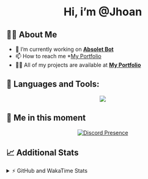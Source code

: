 <h1 align="center">Hi, i’m @Jhoan</h1>

## 🙋‍♂️ About Me

- 🔭 I’m currently working on **[Absolet Bot](https://strider.cloud)**
- 📫 How to reach me *[My Portfolio](https://jhoan.me/contact)
- 👨‍💻 All of my projects are available at **[My Portfolio](https://jhoan.me)**

## 🚀 Languages and Tools:
<p align="center">
  <a href="https://skillicons.dev">
    <img src="https://skillicons.dev/icons?i=js,ts,html,css,bootstrap,nodejs,express,vscode,neovim,vim,atom,cloudflare,git,github,discord,bots,linux,mongodb,nginx,redis,wordpress,heroku&perline=11" />
  </a>
</p>
  
## 👤 Me in this moment
<p align="center">
    <a href="https://discord.com/users/612460795124776960" target="_blank" rel="nofollow">
        <img src="https://lanyard-profile-readme.vercel.app/api/612460795124776960?idleMessage=Probably%20coding%20Absolet..." alt="Discord Presence" align="center">
    </a>
</p>

## 📈 Additional Stats
<details>
    <summary>⚡ GitHub and WakaTime Stats</summary>
    <br/>

<!--START_SECTION:waka-->
![Code Time](http://img.shields.io/badge/Code%20Time-473%20hrs%2021%20mins-blue)

**🐱 My GitHub Data** 

> 🏆 1,008 Contributions in the Year 2022
 > 
> 📦 168.6 kB Used in GitHub's Storage 
 > 
> 💼 Opted to Hire
 > 
> 📜 4 Public Repositories 
 > 
> 🔑 36 Private Repositories  
 > 
**I'm an Early 🐤** 

```text
🌞 Morning    85 commits     ██░░░░░░░░░░░░░░░░░░░░░░░   10.87% 
🌆 Daytime    344 commits    ███████████░░░░░░░░░░░░░░   43.99% 
🌃 Evening    317 commits    ██████████░░░░░░░░░░░░░░░   40.54% 
🌙 Night      36 commits     █░░░░░░░░░░░░░░░░░░░░░░░░   4.6%

```
📅 **I'm Most Productive on Saturday** 

```text
Monday       115 commits    ███░░░░░░░░░░░░░░░░░░░░░░   14.71% 
Tuesday      122 commits    ████░░░░░░░░░░░░░░░░░░░░░   15.6% 
Wednesday    131 commits    ████░░░░░░░░░░░░░░░░░░░░░   16.75% 
Thursday     76 commits     ██░░░░░░░░░░░░░░░░░░░░░░░   9.72% 
Friday       113 commits    ███░░░░░░░░░░░░░░░░░░░░░░   14.45% 
Saturday     157 commits    █████░░░░░░░░░░░░░░░░░░░░   20.08% 
Sunday       68 commits     ██░░░░░░░░░░░░░░░░░░░░░░░   8.7%

```


📊 **This Week I Spent My Time On** 

```text
⌚︎ Time Zone: America/Bogota

💬 Programming Languages: 
TypeScript               26 mins             ██████████████████░░░░░░░   73.59% 
JavaScript               8 mins              ██████░░░░░░░░░░░░░░░░░░░   25.12% 
JSON                     0 secs              ░░░░░░░░░░░░░░░░░░░░░░░░░   1.15% 
CSS                      0 secs              ░░░░░░░░░░░░░░░░░░░░░░░░░   0.14%

🔥 Editors: 
VS Code                  35 mins             █████████████████████████   100.0%

🐱‍💻 Projects: 
aoc-native               24 mins             █████████████████░░░░░░░░   68.86% 
Absolet-Bot              6 mins              ████░░░░░░░░░░░░░░░░░░░░░   17.47% 
bot                      4 mins              ███░░░░░░░░░░░░░░░░░░░░░░   13.67%

💻 Operating System: 
Linux                    35 mins             █████████████████████████   100.0%

```

**I Mostly Code in JavaScript** 

```text
JavaScript               16 repos            ████████████████░░░░░░░░░   64.0% 
Java                     3 repos             ███░░░░░░░░░░░░░░░░░░░░░░   12.0% 
TypeScript               3 repos             ███░░░░░░░░░░░░░░░░░░░░░░   12.0% 
Shell                    1 repo              █░░░░░░░░░░░░░░░░░░░░░░░░   4.0% 
CSS                      1 repo              █░░░░░░░░░░░░░░░░░░░░░░░░   4.0%

```



 Last Updated on 08/11/2022 19:41:49 UTC
<!--END_SECTION:waka-->
</details>
